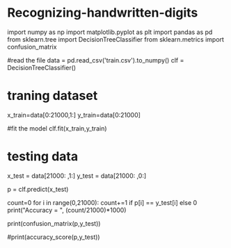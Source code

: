 # Recognizing-handwritten-digits

import numpy as np
import matplotlib.pyplot as plt
import pandas as pd
from sklearn.tree import DecisionTreeClassifier
from sklearn.metrics import confusion_matrix

#read the file
data = pd.read_csv('train.csv').to_numpy()
clf = DecisionTreeClassifier()

# traning dataset
x_train=data[0:21000,1:]
y_train=data[0:21000]

#fit the model
clf.fit(x_train,y_train)

# testing data
x_test = data[21000: ,1:]
y_test = data[21000: ,0:]

 p = clf.predict(x_test)

count=0
for i in range(0,21000):
    count+=1 if p[i] == y_test[i] else 0
print("Accuracy = ", (count/21000)*1000)   

print(confusion_matrix(p,y_test))

#print(accuracy_score(p,y_test))

